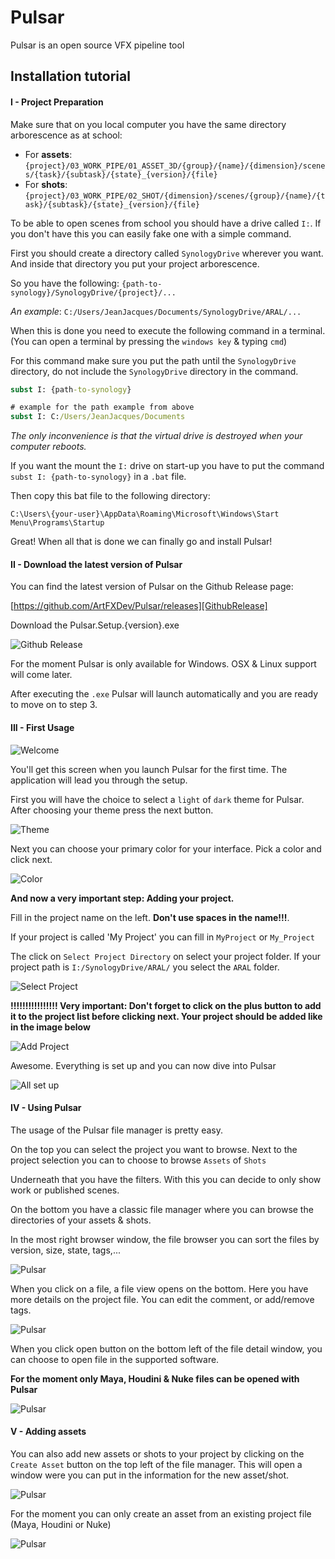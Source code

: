 # Pulsar

Pulsar is an open source VFX pipeline tool

## Installation tutorial

#### I - Project Preparation

Make sure that on you local computer you have the same directory arborescence as at school:
- For **assets**: `{project}/03_WORK_PIPE/01_ASSET_3D/{group}/{name}/{dimension}/scenes/{task}/{subtask}/{state}_{version}/{file}`
- For **shots**: `{project}/03_WORK_PIPE/02_SHOT/{dimension}/scenes/{group}/{name}/{task}/{subtask}/{state}_{version}/{file}`

To be able to open scenes from school you should have a drive called `I:`. If you don't have this you can easily fake one with a simple command.

First you should create a directory called `SynologyDrive` wherever you want. And inside that directory you put your project arborescence.

So you have the following:
`{path-to-synology}/SynologyDrive/{project}/...`

*An example*:
`C:/Users/JeanJacques/Documents/SynologyDrive/ARAL/...`

When this is done you need to execute the following command in a terminal. (You can open a terminal by pressing the `windows key` & typing `cmd`)

For this command make sure you put the path until the `SynologyDrive` directory, do not include the `SynologyDrive` directory in the command.

```bat
subst I: {path-to-synology}

# example for the path example from above
subst I: C:/Users/JeanJacques/Documents
```

*The only inconvenience is that the virtual drive is destroyed when your computer reboots.*

If you want the mount the `I:` drive on start-up you have to put the command `subst I: {path-to-synology}` in a `.bat` file.

Then copy this bat file to the following directory:
```
C:\Users\{your-user}\AppData\Roaming\Microsoft\Windows\Start Menu\Programs\Startup
```

Great! When all that is done we can finally go and install Pulsar!

#### II - Download the latest version of Pulsar
You can find the latest version of Pulsar on the Github Release page:

[https://github.com/ArtFXDev/Pulsar/releases][GithubRelease]

Download the Pulsar.Setup.{version}.exe

![Github Release](https://github.com/ArtFXDev/Pulsar/raw/master/docs/img/github-release.png)

For the moment Pulsar is only available for Windows. OSX & Linux support will come later.

After executing the `.exe` Pulsar will launch automatically and you are ready to move on to step 3.

#### III - First Usage

![Welcome](https://github.com/ArtFXDev/Pulsar/raw/master/docs/img/first-usage-1.png)

You'll get this screen when you launch Pulsar for the first time. The application will lead you through the setup.

First you will have the choice to select a `light` of `dark` theme for Pulsar. After choosing your theme press the next button.

![Theme](https://github.com/ArtFXDev/Pulsar/raw/master/docs/img/first-usage-2.png)

Next you can choose your primary color for your interface. Pick a color and click next.

![Color](https://github.com/ArtFXDev/Pulsar/raw/master/docs/img/first-usage-3.png)

**And now a very important step: Adding your project.**

Fill in the project name on the left. **Don't use spaces in the name!!!**.

If your project is called 'My Project' you can fill in `MyProject` or `My_Project`

The click on `Select Project Directory` on select your project folder.
If your project path is `I:/SynologyDrive/ARAL/` you select the `ARAL` folder.

![Select Project](https://github.com/ArtFXDev/Pulsar/raw/master/docs/img/first-usage-4.png)

**!!!!!!!!!!!!!!!! Very important: Don't forget to click on the plus button to add it to the project list before clicking next. Your project should be added like in the image below**

![Add Project](https://github.com/ArtFXDev/Pulsar/raw/master/docs/img/first-usage-5.png)

Awesome. Everything is set up and you can now dive into Pulsar

![All set up](https://github.com/ArtFXDev/Pulsar/raw/master/docs/img/first-usage-6.png)

#### IV - Using Pulsar

The usage of the Pulsar file manager is pretty easy.

On the top you can select the project you want to browse. Next to the project selection you can to choose to browse `Assets` of `Shots`

Underneath that you have the filters. With this you can decide to only show work or published scenes.

On the bottom you have a classic file manager where you can browse the directories of your assets & shots.

In the most right browser window, the file browser you can sort the files by version, size, state, tags,...

![Pulsar](https://github.com/ArtFXDev/Pulsar/raw/master/docs/img/pulsar-1.png)

When you click on a file, a file view opens on the bottom. Here you have more details on the project file. You can edit the comment, or add/remove tags.

![Pulsar](https://github.com/ArtFXDev/Pulsar/raw/master/docs/img/pulsar-2.png)

When you click open button on the bottom left of the file detail window, you can choose to open file in the supported software.

**For the moment only Maya, Houdini & Nuke files can be opened with Pulsar**

![Pulsar](https://github.com/ArtFXDev/Pulsar/raw/master/docs/img/pulsar-3.png)

#### V - Adding assets

You can also add new assets or shots to your project by clicking on the `Create Asset` button on the top left of the file manager. This will open a window were you can put in the information for the new asset/shot.

![Pulsar](https://github.com/ArtFXDev/Pulsar/raw/master/docs/img/pulsar-4.png)

For the moment you can only create an asset from an existing project file (Maya, Houdini or Nuke)

![Pulsar](https://github.com/ArtFXDev/Pulsar/raw/master/docs/img/pulsar-5.png)

[GithubRelease]: [https://github.com/ArtFXDev/Pulsar/releases
